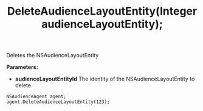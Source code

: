 ﻿---
uid: crmscript_ref_NSAudienceAgent_DeleteAudienceLayoutEntity
title: DeleteAudienceLayoutEntity(Integer audienceLayoutEntity);
intellisense: NSAudienceAgent.DeleteAudienceLayoutEntity
keywords: NSAudienceAgent, DeleteAudienceLayoutEntity
so.topic: reference
---

Deletes the NSAudienceLayoutEntity
  
**Parameters:**
 - **audienceLayoutEntityId** The identity of the NSAudienceLayoutEntity to delete.

```crmscript
NSAudienceAgent agent;
agent.DeleteAudienceLayoutEntity(123);
```

